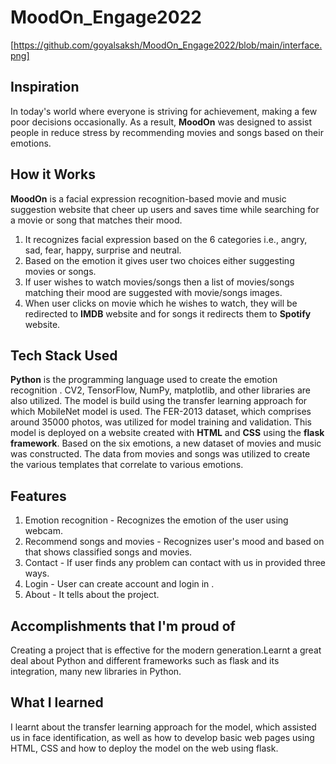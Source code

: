 # MoodOn_Engage2022
[https://github.com/goyalsaksh/MoodOn_Engage2022/blob/main/interface.png]
## Inspiration

In today's world where everyone is striving for achievement, making a few poor decisions occasionally. As a result, **MoodOn** was designed to assist people in reduce stress by recommending movies and songs based on their emotions.

## How it Works

**MoodOn** is a facial expression recognition-based movie and music suggestion website that cheer up users and saves time while searching for a movie or song that matches their mood.
1. It recognizes facial expression based on the 6 categories i.e., angry, sad, fear,
    happy, surprise and neutral.
2. Based on the emotion it gives user two choices  either suggesting movies or songs.
3. If user wishes to watch movies/songs then a list of movies/songs matching their mood 
   are suggested with movie/songs images.
4. When user clicks on movie which he wishes to watch, they will be redirected to
    **IMDB** website and for songs it redirects them to **Spotify** website.

## Tech Stack Used

**Python** is the programming language used to create the emotion recognition . CV2, TensorFlow, NumPy, matplotlib, and other libraries are also utilized. The model is build using the transfer learning approach for which MobileNet model is used. The FER-2013 dataset, which comprises around 35000 photos, was utilized for model training and validation. 
This model is deployed on a website created with **HTML** and **CSS** using the **flask framework**. Based on the six emotions, a new dataset of movies and music was constructed. The data from movies and songs was utilized to create the various templates that correlate to various emotions. 

## Features

1. Emotion recognition - Recognizes the emotion of the user using webcam.
2. Recommend songs and movies - Recognizes user's mood and based on that shows
   classified songs and movies.
3. Contact - If user finds any problem can contact with us in provided three ways.
4. Login - User can create account and login in .
5. About - It tells about the project.

## Accomplishments that I'm proud of
Creating a project that is effective for the modern generation.Learnt a great deal about Python and different frameworks such as flask and its integration, many new libraries in Python.

## What I learned

I learnt about the transfer learning approach for the model, which assisted us in face identification, as well as how to develop basic web pages using HTML, CSS and how to deploy the model on the web using flask.
